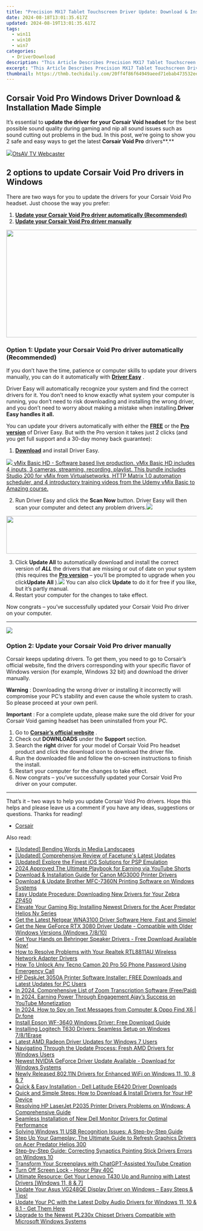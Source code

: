 ```yaml
---
title: "Precision MX17 Tablet Touchscreen Driver Update: Download & Installation Made Simple"
date: 2024-08-18T13:01:35.617Z
updated: 2024-08-19T13:01:35.617Z
tags:
  - win11
  - win10
  - win7
categories:
  - DriverDownload
description: "This Article Describes Precision MX17 Tablet Touchscreen Driver Update: Download & Installation Made Simple"
excerpt: "This Article Describes Precision MX17 Tablet Touchscreen Driver Update: Download & Installation Made Simple"
thumbnail: https://thmb.techidaily.com/20ff4f86f64949aeed71ebab473532ee23ffbe18dd68a783845f09bf91d3afe4.jpg
---
```


## Corsair Void Pro Windows Driver Download & Installation Made Simple

It’s essential to **update the driver for your Corsair Void headset**   for the best possible sound quality during gaming and nip all sound issues such as sound cutting out problems in the bud. In this post, we’re going to show you 2 safe and easy ways to get the latest **Corsair Void Pro**  drivers**.**

<!-- affiliate ads begin -->
<a href="https://otszone.ots7.com/order/checkout.php?PRODS=4713324&QTY=1&AFFILIATE=108875&CART=1"><img src="https://green.ots7.com/screenshots/OtsAV/OtsAVTV1.90-300x188.jpg" border="0">OtsAV TV Webcaster</a>
<!-- affiliate ads end -->
## 2 options to update Corsair Void Pro drivers in Windows

 There are two ways for you to update the drivers for your Corsair Void Pro headset. Just choose the way you prefer:

1. [**Update your Corsair Void Pro driver automatically (Recommended)**](https://www.drivereasy.com/knowledge/corsair-void-drivers-download-install-for-windows-easily/#O1)
2. [**Update your Corsair Void Pro driver manually**](https://tools.techidaily.com/drivereasy/download/)

<!-- affiliate ads begin -->
<a href="https://cowinaudio.pxf.io/c/5597632/1116855/13794" target="_top" id="1116855"><img src="//a.impactradius-go.com/display-ad/13794-1116855" border="0" alt="" width="767" height="285"/></a><img height="0" width="0" src="https://imp.pxf.io/i/5597632/1116855/13794" style="position:absolute;visibility:hidden;" border="0" />
<!-- affiliate ads end -->
### Option 1: Update your Corsair Void Pro driver automatically (Recommended)

 If you don’t have the time, patience or computer skills to update your drivers manually, you can do it automatically with **[Driver Easy](https://tools.techidaily.com/drivereasy/download/)**  .

 Driver Easy will automatically recognize your system and find the correct drivers for it. You don’t need to know exactly what system your computer is running, you don’t need to risk downloading and installing the wrong driver, and you don’t need to worry about making a mistake when installing.**Driver Easy handles it all.**

 You can update your drivers automatically with either the **[FREE](https://tools.techidaily.com/drivereasy/download/)**  or the **[Pro version](https://tools.techidaily.com/drivereasy/download/)**  of Driver Easy. But with the Pro version it takes just 2 clicks (and you get full support and a 30-day money back guarantee):

1. [**Download**](https://tools.techidaily.com/drivereasy/download/) and install Driver Easy.
<!-- affiliate ads begin -->
<a href="https://secure.2checkout.com/order/checkout.php?PRODS=4718728&QTY=1&AFFILIATE=108875&CART=1"> <img src="https://secure.avangate.com/images/merchant/ce9a6fb2becc2d235e62b125e9260102/products/vMixCallScreenshot1-large.jpg" border="0"> vMix Basic HD - Software based live production. vMix Basic HD includes 4 inputs, 3 cameras, streaming, recording, playlist. 
This bundle includes Studio 200 for vMix from Virtualsetworks, HTTP Matrix 1.0 automation scheduler, and 4 introductory training videos from the Udemy vMix Basic to Amazing course. </a>
<!-- affiliate ads end -->
2. Run Driver Easy and click the **Scan Now** button. Driver Easy will then scan your computer and detect any problem drivers.![](https://images.drivereasy.com/wp-content/uploads/2018/12/img_5c04aae3578ee-1.jpg)
<!-- affiliate ads begin -->
<a href="https://imp.i110150.net/c/5597632/924299/11305" target="_top" id="924299"><img src="//a.impactradius-go.com/display-ad/11305-924299" border="0" alt="" width="520" height="100"/></a>
<!-- affiliate ads end -->
3. Click **Update All** to automatically download and install the correct version of _**ALL**_ the drivers that are missing or out of date on your system (this requires the **[Pro version](https://tools.techidaily.com/drivereasy/download/)**  – you’ll be prompted to upgrade when you click**Update All** ).![](https://images.drivereasy.com/wp-content/uploads/2018/12/img_5bfa4f05e9160.jpg) You can also click **Update**  to do it for free if you like, but it’s partly manual.
4. Restart your computer for the changes to take effect.

 Now congrats – you’ve successfully updated your Corsair Void Pro driver on your computer.

---

<!-- affiliate ads begin -->
<a href="https://estore.winxdvd.com/order/checkout.php?PRODS=12653853&QTY=1&AFFILIATE=108875&CART=1"><img src="https://secure.avangate.com/images/merchant/bcb41ccdc4363c6848a1d760f26c28a0/products/14_videoproc-converter-ai-box.png" border="0"></a>
<!-- affiliate ads end -->
### Option 2: Update your Corsair Void Pro driver manually

 Corsair keeps updating drivers. To get them, you need to go to Corsair’s official website, find the drivers corresponding with your specific flavor of Windows version (for example, Windows 32 bit) and download the driver manually.

**Warning** : Downloading the wrong driver or installing it incorrectly will compromise your PC’s stability and even cause the whole system to crash. So please proceed at your own peril.

**Important** : For a complete update, please make sure the old driver for your Corsair Void gaming headset has been uninstalled from your PC.

1. Go to **[Corsair’s official website](https://tools.techidaily.com/drivereasy/download/)**  .
2. Check out **DOWNLOADS**   under the **Support**   section.
3. Search the **right**   driver for your model of Corsair Void Pro headset product and click the download icon to download the driver file.
4. Run the downloaded file and follow the on-screen instructions to finish the install.
5. Restart your computer for the changes to take effect.
6. Now congrats – you’ve successfully updated your Corsair Void Pro driver on your computer.

---

 That’s it – two ways to help you update Corsair Void Pro drivers. Hope this helps and please leave us a comment if you have any ideas, suggestions or questions. Thanks for reading!

* [Corsair](https://tools.techidaily.com/drivereasy/download/)

<ins class="adsbygoogle"
     style="display:block"
     data-ad-format="autorelaxed"
     data-ad-client="ca-pub-7571918770474297"
     data-ad-slot="1223367746"></ins>



<ins class="adsbygoogle"
     style="display:block"
     data-ad-client="ca-pub-7571918770474297"
     data-ad-slot="8358498916"
     data-ad-format="auto"
     data-full-width-responsive="true"></ins>

<span class="atpl-alsoreadstyle">Also read:</span>
<div><ul>
<li><a href="https://extra-lessons.techidaily.com/updated-bending-words-in-media-landscapes/"><u>[Updated] Bending Words in Media Landscapes</u></a></li>
<li><a href="https://extra-hints.techidaily.com/updated-comprehensive-review-of-facetunes-latest-updates/"><u>[Updated] Comprehensive Review of Facetune's Latest Updates</u></a></li>
<li><a href="https://screen-sharing-recording.techidaily.com/updated-explore-the-finest-ios-solutions-for-psp-emulation/"><u>[Updated] Explore the Finest iOS Solutions for PSP Emulation</u></a></li>
<li><a href="https://youtube-help.techidaily.com/2024-approved-the-ultimate-playbook-for-earning-via-youtube-shorts/"><u>2024 Approved  The Ultimate Playbook for Earning via YouTube Shorts</u></a></li>
<li><a href="https://win-amazing.techidaily.com/download-and-installation-guide-for-canon-mg3000-printer-drivers/"><u>Download & Installation Guide for Canon MG3000 Printer Drivers</u></a></li>
<li><a href="https://win-amazing.techidaily.com/download-and-update-brother-mfc-7360n-printing-software-on-windows-systems/"><u>Download & Update Brother MFC-7360N Printing Software on Windows Systems</u></a></li>
<li><a href="https://win-amazing.techidaily.com/easy-update-procedure-downloading-new-drivers-for-your-zebra-zp450/"><u>Easy Update Procedure: Downloading New Drivers for Your Zebra ZP450</u></a></li>
<li><a href="https://win-amazing.techidaily.com/elevate-your-gaming-rig-installing-newest-drivers-for-the-acer-predator-helios-nv-series/"><u>Elevate Your Gaming Rig: Installing Newest Drivers for the Acer Predator Helios Nv Series</u></a></li>
<li><a href="https://win-amazing.techidaily.com/get-the-latest-netgear-wna3100-driver-software-here-fast-and-simple/"><u>Get the Latest Netgear WNA3100 Driver Software Here, Fast and Simple!</u></a></li>
<li><a href="https://win-amazing.techidaily.com/get-the-new-geforce-rtx-3080-driver-update-compatible-with-older-windows-versions-windows-7810/"><u>Get the New GeForce RTX 3080 Driver Update - Compatible with Older Windows Versions (Windows 7/8/10)</u></a></li>
<li><a href="https://win-amazing.techidaily.com/get-your-hands-on-behringer-speaker-drivers-free-download-available-now/"><u>Get Your Hands on Behringer Speaker Drivers - Free Download Available Now!</u></a></li>
<li><a href="https://win-amazing.techidaily.com/how-to-resolve-problems-with-your-realtek-rtl8811au-wireless-network-adapter-drivers/"><u>How to Resolve Problems with Your Realtek RTL8811AU Wireless Network Adapter Drivers</u></a></li>
<li><a href="https://unlock-android.techidaily.com/how-to-unlock-any-tecno-camon-20-pro-5g-phone-password-using-emergency-call-by-drfone-android/"><u>How To Unlock Any Tecno Camon 20 Pro 5G Phone Password Using Emergency Call</u></a></li>
<li><a href="https://win-amazing.techidaily.com/hp-deskjet-3050a-printer-software-installer-free-downloads-and-latest-updates-for-pc-users/"><u>HP DeskJet 3050A Printer Software Installer: FREE Downloads and Latest Updates for PC Users</u></a></li>
<li><a href="https://video-screen-grab.techidaily.com/in-2024-comprehensive-list-of-zoom-transcription-software-freepaid/"><u>In 2024, Comprehensive List of Zoom Transcription Software (Free/Paid)</u></a></li>
<li><a href="https://youtube-tips.techidaily.com/24-earning-power-through-engagement-ajays-success-on-youtube-monetization/"><u>In 2024, Earning Power Through Engagement  Ajay’s Success on YouTube Monetization</u></a></li>
<li><a href="https://android-location-track.techidaily.com/in-2024-how-to-spy-on-text-messages-from-computer-and-oppo-find-x6-drfone-by-drfone-virtual-android/"><u>In 2024, How to Spy on Text Messages from Computer & Oppo Find X6 | Dr.fone</u></a></li>
<li><a href="https://win-amazing.techidaily.com/install-epson-wf-3640-windows-driver-free-download-guide/"><u>Install Epson WF-3640 Windows Driver: Free Download Guide</u></a></li>
<li><a href="https://win-amazing.techidaily.com/installing-logitech-t630-drivers-seamless-setup-on-windows-781erase/"><u>Installing Logitech T630 Drivers: Seamless Setup on Windows 7/8/1Erase</u></a></li>
<li><a href="https://win-amazing.techidaily.com/latest-amd-radeon-driver-updates-for-windows-7-users/"><u>Latest AMD Radeon Driver Updates for Windows 7 Users</u></a></li>
<li><a href="https://win-amazing.techidaily.com/navigating-through-the-update-process-fresh-amd-drivers-for-windows-users/"><u>Navigating Through the Update Process: Fresh AMD Drivers for Windows Users</u></a></li>
<li><a href="https://win-amazing.techidaily.com/newest-nvidia-geforce-driver-update-available-download-for-windows-systems/"><u>Newest NVIDIA GeForce Driver Update Available - Download for Windows Systems</u></a></li>
<li><a href="https://win-amazing.techidaily.com/newly-released-80211n-drivers-for-enhanced-wifi-on-windows-11-10-8-and-7/"><u>Newly Released 802.11N Drivers for Enhanced WiFi on Windows 11, 10, 8 & 7</u></a></li>
<li><a href="https://win-amazing.techidaily.com/quick-and-easy-installation-dell-latitude-e6420-driver-downloads/"><u>Quick & Easy Installation - Dell Latitude E6420 Driver Downloads</u></a></li>
<li><a href="https://win-amazing.techidaily.com/quick-and-simple-steps-how-to-download-and-install-drivers-for-your-hp-device/"><u>Quick and Simple Steps: How to Download & Install Drivers for Your HP Device</u></a></li>
<li><a href="https://win-amazing.techidaily.com/resolving-hp-laserjet-p2035-printer-drivers-problems-on-windows-a-comprehensive-guide/"><u>Resolving HP LaserJet P2035 Printer Drivers Problems on Windows: A Comprehensive Guide</u></a></li>
<li><a href="https://win-amazing.techidaily.com/seamless-installation-of-new-dell-monitor-drivers-for-optimal-performance/"><u>Seamless Installation of New Dell Monitor Drivers for Optimal Performance</u></a></li>
<li><a href="https://win-amazing.techidaily.com/solving-windows-11-usb-recognition-issues-a-step-by-step-guide/"><u>Solving Windows 11 USB Recognition Issues: A Step-by-Step Guide</u></a></li>
<li><a href="https://win-amazing.techidaily.com/step-up-your-gameplay-the-ultimate-guide-to-refresh-graphics-drivers-on-acer-predator-helios-300/"><u>Step Up Your Gameplay: The Ultimate Guide to Refresh Graphics Drivers on Acer Predator Helios 300</u></a></li>
<li><a href="https://win-amazing.techidaily.com/step-by-step-guide-correcting-synaptics-pointing-stick-drivers-errors-on-windows-10/"><u>Step-by-Step Guide: Correcting Synaptics Pointing Stick Drivers Errors on Windows 10</u></a></li>
<li><a href="https://tech-hub.techidaily.com/transform-your-screenplays-with-chatgpt-assisted-youtube-creation/"><u>Transform Your Screenplays with ChatGPT-Assisted YouTube Creation</u></a></li>
<li><a href="https://techidaily.com/turn-off-screen-lock-honor-play-40c-by-drfone-android-unlock-android-unlock/"><u>Turn Off Screen Lock - Honor Play 40C</u></a></li>
<li><a href="https://win-amazing.techidaily.com/ultimate-resource-get-your-lenovo-t430-up-and-running-with-latest-drivers-windows-11-8-and-7/"><u>Ultimate Resource: Get Your Lenovo T430 Up and Running with Latest Drivers [Windows 11, 8 & 7]</u></a></li>
<li><a href="https://win-amazing.techidaily.com/1722965112192-update-your-asus-vg248qe-display-driver-on-windows-easy-steps-and-tips/"><u>Update Your Asus VG248QE Display Driver on Windows – Easy Steps & Tips!</u></a></li>
<li><a href="https://win-amazing.techidaily.com/1722978609643-update-your-pc-with-the-latest-dolby-audio-drivers-for-windows-11-10-and-81-get-them-here/"><u>Update Your PC with the Latest Dolby Audio Drivers for Windows 11, 10 & 8.1 - Get Them Here</u></a></li>
<li><a href="https://win-amazing.techidaily.com/upgrade-to-the-newest-pl230x-chipset-drivers-compatible-with-microsoft-windows-systems/"><u>Upgrade to the Newest PL230x Chipset Drivers Compatible with Microsoft Windows Systems</u></a></li>
</ul></div>

